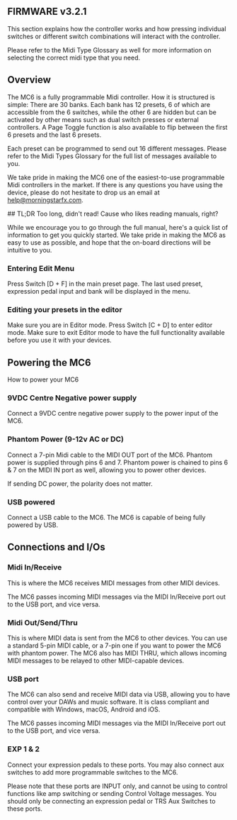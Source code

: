 ## FIRMWARE v3.2.1
This section explains how the controller works and how pressing individual switches or different switch combinations will interact with the controller.

Please refer to the Midi Type Glossary as well for more information on selecting the correct midi type that you need.

## Overview

The MC6 is a fully programmable Midi controller. How it is structured is simple: There are 30 banks. Each bank has 12 presets, 6 of which are accessible from the 6 switches, while the other 6 are hidden but can be activated by other means such as dual switch presses or external controllers. A Page Toggle function is also available to flip between the first 6 presets and the last 6 presets.

Each preset can be programmed to send out 16 different messages. Please refer to the Midi Types Glossary for the full list of messages available to you.

We take pride in making the MC6 one of the easiest-to-use programmable Midi controllers in the market. If there is any questions you have using the device, please do not hesitate to drop us an email at help@morningstarfx.com.


​## TL;DR
Too long, didn't read! Cause who likes reading manuals, right?

While we encourage you to go through the full manual, here's a quick list of information to get you quickly started. We take pride in making the MC6 as easy to use as possible, and hope that the on-board directions will be intuitive to you.

### Entering Edit Menu
Press Switch [D + F] in the main preset page. The last used preset, expression pedal input and bank will be displayed in the menu.

### Editing your presets in the editor
Make sure you are in Editor mode. Press Switch [C + D] to enter editor mode. Make sure to exit Editor mode to have the full functionality available before you use it with your devices.

## Powering the MC6
How to power your MC6

### 9VDC Centre Negative power supply
Connect a 9VDC centre negative power supply to the power input of the MC6.

### Phantom Power (9-12v AC or DC)
Connect a 7-pin Midi cable to the MIDI OUT port of the MC6. Phantom power is supplied through pins 6 and 7. Phantom power is chained to pins 6 & 7 on the MIDI IN port as well, allowing you to power other devices.

If sending DC power, the polarity does not matter.

### USB powered
Connect a USB cable to the MC6. The MC6 is capable of being fully powered by USB.

## Connections and I/Os

### Midi In/Receive
This is where the MC6 receives MIDI messages from other MIDI devices.

The MC6 passes incoming MIDI messages via the MIDI In/Receive port out to the USB port, and vice versa.

### Midi Out/Send/Thru
This is where MIDI data is sent from the MC6 to other devices. You can use a standard 5-pin MIDI cable, or a 7-pin one if you want to power the MC6 with phantom power. The MC6 also has MIDI THRU, which allows incoming MIDI messages to be relayed to other MIDI-capable devices.

### USB port
The MC6 can also send and receive MIDI data via USB, allowing you to have control over your DAWs and music software. It is class compliant and compatible with Windows, macOS, Android and iOS.

The MC6 passes incoming MIDI messages via the MIDI In/Receive port out to the USB port, and vice versa.

### EXP 1 & 2
Connect your expression pedals to these ports. You may also connect aux switches to add more programmable switches to the MC6. 

Please note that these ports are INPUT only, and cannot be using to control functions like amp switching or sending Control Voltage messages. You should only be connecting an expression pedal or TRS Aux Switches to these ports.